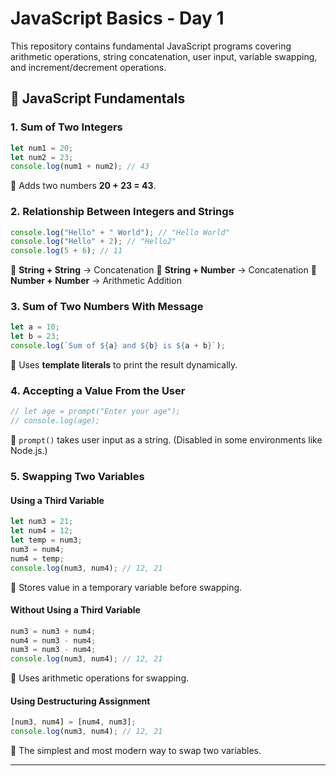 # JavaScript Basics - Day 1

This repository contains fundamental JavaScript programs covering arithmetic operations, string concatenation, user input, variable swapping, and increment/decrement operations.

## 🚀 JavaScript Fundamentals

### **1. Sum of Two Integers**

```js
let num1 = 20;
let num2 = 23;
console.log(num1 + num2); // 43
```

🔹 Adds two numbers **20 + 23 = 43**.

### **2. Relationship Between Integers and Strings**

```js
console.log("Hello" + " World"); // "Hello World"
console.log("Hello" + 2); // "Hello2"
console.log(5 + 6); // 11
```

🔹 **String + String** → Concatenation
🔹 **String + Number** → Concatenation
🔹 **Number + Number** → Arithmetic Addition

### **3. Sum of Two Numbers With Message**

```js
let a = 10;
let b = 23;
console.log(`Sum of ${a} and ${b} is ${a + b}`);
```

🔹 Uses **template literals** to print the result dynamically.

### **4. Accepting a Value From the User**

```js
// let age = prompt("Enter your age");
// console.log(age);
```

🔹 `prompt()` takes user input as a string. (Disabled in some environments like Node.js.)

### **5. Swapping Two Variables**

#### **Using a Third Variable**

```js
let num3 = 21;
let num4 = 12;
let temp = num3;
num3 = num4;
num4 = temp;
console.log(num3, num4); // 12, 21
```

🔹 Stores value in a temporary variable before swapping.

#### **Without Using a Third Variable**

```js
num3 = num3 + num4;
num4 = num3 - num4;
num3 = num3 - num4;
console.log(num3, num4); // 12, 21
```

🔹 Uses arithmetic operations for swapping.

#### **Using Destructuring Assignment**

```js
[num3, num4] = [num4, num3];
console.log(num3, num4); // 12, 21
```

🔹 The simplest and most modern way to swap two variables.

---
